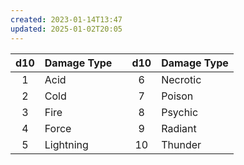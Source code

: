 ```yaml
---
created: 2023-01-14T13:47
updated: 2025-01-02T20:05
---
```

| d10 | Damage Type | | d10 | Damage Type |
|:---:|:------------|---|:---:|:------------|
|  1  | Acid        | |  6  | Necrotic    |
|  2  | Cold        | |  7  | Poison      |
|  3  | Fire        | |  8  | Psychic     |
|  4  | Force       | |  9  | Radiant     |
|  5  | Lightning   | |  10 | Thunder     |